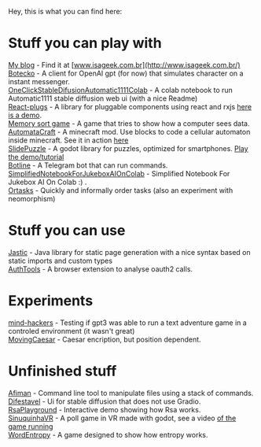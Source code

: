 Hey, this is what you can find here:

# Stuff you can play with

[My blog](https://github.com/beothorn/beothorn.github.com) - Find it at [www.isageek.com.br](http://www.isageek.com.br/)  
[Botecko](https://github.com/beothorn/Botecko) - A client for OpenAI gpt (for now) that simulates character on a instant messenger.  
[OneClickStableDifusionAutomatic1111Colab](https://github.com/beothorn/OneClickStableDifusionAutomatic1111Colab) - A colab notebook to run Automatic1111 stable diffusion web ui (with a nice Readme)  
[React-plugs](https://github.com/beothorn/react-plugs) - A library for pluggable components using react and rxjs [here is a demo](https://beothorn.github.io/react-plugs-demo/index.html).  
[Memory sort game](https://github.com/beothorn/memorysortgame) - A game that tries to show how a computer sees data.  
[AutomataCraft](https://github.com/beothorn/automataCraft) - A minecraft mod. Use blocks to code a cellular automaton inside minecraft. See it in action [here](https://www.youtube.com/watch?v=aDtorzK2PtM)  
[SlidePuzzle](https://github.com/beothorn/slidePuzzle) - A godot library for puzzles, optimized for smartphones. [Play the demo/tutorial](http://www.isageek.com.br/slidePuzzle/)  
[Botline](https://github.com/beothorn/botline) - A Telegram bot that can run commands.  
[SimplifiedNotebookForJukeboxAIOnColab](https://github.com/beothorn/SimplifiedNotebookForJukeboxAIOnColab) - Simplified Notebook For Jukebox AI On Colab :) .  
[Ortasks](https://github.com/beothorn/orderTasksByValueAndEffort) - Quickly and informally order tasks (also an experiment with neomorphism)


# Stuff you can use

[Jastic](https://github.com/beothorn/jastic) - Java library for static page generation with a nice syntax based on static imports and custom types  
[AuthTools](https://github.com/beothorn/authTools) - A browser extension to analyse oauth2 calls.  


# Experiments

[mind-hackers](https://github.com/beothorn/mind-hackers) - Testing if gpt3 was able to run a text adventure game in a controled environment (it wasn't great)  
[MovingCaesar](https://github.com/beothorn/movingCaesar) - Caesar encription, but position dependent.  



# Unfinished stuff

[Afiman](https://github.com/beothorn/afiman) - Command line tool to manipulate files using a stack of commands.  
[Difestavel](https://github.com/beothorn/difestavel) - Ui for stable diffusion that does not use Gradio.  
[RsaPlayground](https://github.com/beothorn/rsaPlayground) - Interactive demo showing how Rsa works.  
[SinuquinhaVR](https://github.com/beothorn/sinuquinhaVR) - A poll game in VR made with godot, see a video [of the game running](https://www.youtube.com/watch?v=IlN-6kOQE0k)  
[WordEntropy](https://github.com/beothorn/wordEntropy) - A game designed to show how entropy works.  

